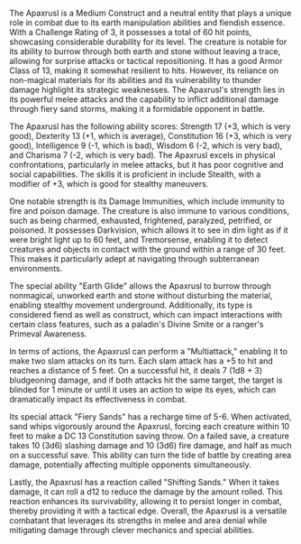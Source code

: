 The Apaxrusl is a Medium Construct and a neutral entity that plays a unique role in combat due to its earth manipulation abilities and fiendish essence. With a Challenge Rating of 3, it possesses a total of 60 hit points, showcasing considerable durability for its level. The creature is notable for its ability to burrow through both earth and stone without leaving a trace, allowing for surprise attacks or tactical repositioning. It has a good Armor Class of 13, making it somewhat resilient to hits. However, its reliance on non-magical materials for its abilities and its vulnerability to thunder damage highlight its strategic weaknesses. The Apaxrusl's strength lies in its powerful melee attacks and the capability to inflict additional damage through fiery sand storms, making it a formidable opponent in battle.

The Apaxrusl has the following ability scores: Strength 17 (+3, which is very good), Dexterity 13 (+1, which is average), Constitution 16 (+3, which is very good), Intelligence 9 (-1, which is bad), Wisdom 6 (-2, which is very bad), and Charisma 7 (-2, which is very bad). The Apaxrusl excels in physical confrontations, particularly in melee attacks, but it has poor cognitive and social capabilities. The skills it is proficient in include Stealth, with a modifier of +3, which is good for stealthy maneuvers. 

One notable strength is its Damage Immunities, which include immunity to fire and poison damage. The creature is also immune to various conditions, such as being charmed, exhausted, frightened, paralyzed, petrified, or poisoned. It possesses Darkvision, which allows it to see in dim light as if it were bright light up to 60 feet, and Tremorsense, enabling it to detect creatures and objects in contact with the ground within a range of 30 feet. This makes it particularly adept at navigating through subterranean environments.

The special ability "Earth Glide" allows the Apaxrusl to burrow through nonmagical, unworked earth and stone without disturbing the material, enabling stealthy movement underground. Additionally, its type is considered fiend as well as construct, which can impact interactions with certain class features, such as a paladin's Divine Smite or a ranger's Primeval Awareness.

In terms of actions, the Apaxrusl can perform a "Multiattack," enabling it to make two slam attacks on its turn. Each slam attack has a +5 to hit and reaches a distance of 5 feet. On a successful hit, it deals 7 (1d8 + 3) bludgeoning damage, and if both attacks hit the same target, the target is blinded for 1 minute or until it uses an action to wipe its eyes, which can dramatically impact its effectiveness in combat.

Its special attack "Fiery Sands" has a recharge time of 5-6. When activated, sand whips vigorously around the Apaxrusl, forcing each creature within 10 feet to make a DC 13 Constitution saving throw. On a failed save, a creature takes 10 (3d6) slashing damage and 10 (3d6) fire damage, and half as much on a successful save. This ability can turn the tide of battle by creating area damage, potentially affecting multiple opponents simultaneously.

Lastly, the Apaxrusl has a reaction called "Shifting Sands." When it takes damage, it can roll a d12 to reduce the damage by the amount rolled. This reaction enhances its survivability, allowing it to persist longer in combat, thereby providing it with a tactical edge. Overall, the Apaxrusl is a versatile combatant that leverages its strengths in melee and area denial while mitigating damage through clever mechanics and special abilities.